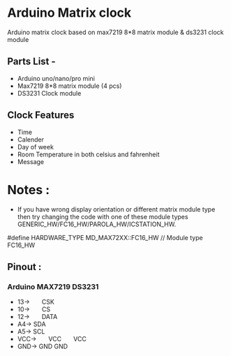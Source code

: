 # Arduino Matrix clock
Arduino matrix clock based on max7219 8*8 matrix module & ds3231 clock module
## Parts List -
* Arduino uno/nano/pro mini
* Max7219 8*8 matrix module (4 pcs)
* DS3231 Clock module
## Clock Features
* Time
* Calender
* Day of week
* Room Temperature in both celsius and fahrenheit
* Message
# Notes :
* If you have wrong display orientation or different matrix module type then try changing the code with one of these module types GENERIC_HW/FC16_HW/PAROLA_HW/ICSTATION_HW.

#define HARDWARE_TYPE MD_MAX72XX::FC16_HW // Module type FC16_HW
## Pinout :
### Arduino     MAX7219      DS3231
- 13->   &nbsp;   &nbsp;  &nbsp;   CSK
- 10->      &nbsp;   &nbsp; &nbsp; CS
- 12->        &nbsp;  &nbsp; &nbsp; DATA
- A4->                         SDA
- A5->                          SCL
- VCC->      &nbsp; &nbsp;   &nbsp; VCC   &nbsp; &nbsp; &nbsp; VCC
- GND->            GND         GND
